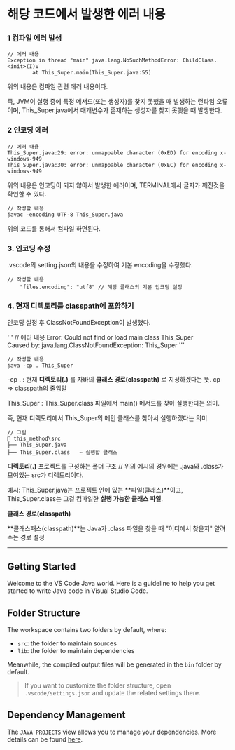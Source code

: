# 해당 코드에서 발생한 에러 내용 

<h3>1 컴파일 에러 발생 </h3>

```
// 에러 내용 
Exception in thread "main" java.lang.NoSuchMethodError: ChildClass.<init>(I)V  
        at This_Super.main(This_Super.java:55)
```

위의 내용은 컴파일 관련 에러 내용이다. 

즉, JVM이 실행 중에 특정 메서드(또는 생성자)를 찾지 못했을 때 발생하는 런타임 오류이며, This_Super.java에서 매개변수가 존재하는 생성자를 찾지 못햇을 때 발생한다. 

<h3>2 인코딩 에러 </h3>

```
// 에러 내용 
This_Super.java:29: error: unmappable character (0xED) for encoding x-windows-949
This_Super.java:30: error: unmappable character (0xEC) for encoding x-windows-949

```

위의 내용은 인코딩이 되지 않아서 발생한 에러이며, TERMINAL에서 글자가 깨진것을 확인할 수 있다. 


```
// 작성할 내용 
javac -encoding UTF-8 This_Super.java
```

위의 코드를 통해서 컴파일 하면된다. 


<h3>3. 인코딩 수정 </h3>

.vscode의 setting.json의 내용을 수정하여 기본 encoding을 수정했다. 

```
// 작성할 내용 
    "files.encoding": "utf8" // 해당 클래스의 기본 인코딩 설정 
```

<h3>4. 현재 디렉토리를 classpath에 포함하기  </h3>

인코딩 설정 후 ClassNotFoundException이 발생했다. 

'''
// 에러 내용
Error: Could not find or load main class This_Super  
Caused by: java.lang.ClassNotFoundException: This_Super
'''




```
// 작성할 내용 
java -cp . This_Super
```

-cp . : 현재 **디렉토리(.)** 를 자바의 **클래스 경로(classpath)** 로 지정하겠다는 뜻.
cp => classpath의 줄임말 

This_Super : This_Super.class 파일에서 main() 메서드를 찾아 실행한다는 의미.

즉, 현재 디렉토리에서 This_Super의 메인 클래스를 찾아서 실행하겠다는 의미.

```
// 그림
📂 this_method\src  
├── This_Super.java
├── This_Super.class   ← 실행할 클래스

```


**디렉토리(.)**
프로젝트를 구성하는 폴더 구조  // 위의 예시의 경우에는 .java와 .class가 모여있는 src가 디렉토리이다.

예시:
This_Super.java는 프로젝트 안에 있는 **파일(클래스)**이고,
This_Super.class는 그걸 컴파일한 **실행 가능한 클래스 파일**.


**클래스 경로(classpath)**

**클래스패스(classpath)**는 Java가 .class 파일을 찾을 때 "어디에서 찾을지" 알려주는 경로 설정




<hr>

## Getting Started

Welcome to the VS Code Java world. Here is a guideline to help you get started to write Java code in Visual Studio Code.

## Folder Structure

The workspace contains two folders by default, where:

- `src`: the folder to maintain sources
- `lib`: the folder to maintain dependencies

Meanwhile, the compiled output files will be generated in the `bin` folder by default.

> If you want to customize the folder structure, open `.vscode/settings.json` and update the related settings there.

## Dependency Management

The `JAVA PROJECTS` view allows you to manage your dependencies. More details can be found [here](https://github.com/microsoft/vscode-java-dependency#manage-dependencies).


